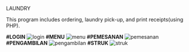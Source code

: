 LAUNDRY

This program includes ordering, laundry pick-up, and print receipts(using PHP).

**#LOGIN**
![login](https://user-images.githubusercontent.com/63385031/113320281-8b573080-933c-11eb-965c-a089eee93433.PNG)
**#MENU**
![menu](https://user-images.githubusercontent.com/63385031/113320316-96aa5c00-933c-11eb-8aba-e55e028c1cdb.PNG)
**#PEMESANAN**
![pemesanan](https://user-images.githubusercontent.com/63385031/113320373-a5910e80-933c-11eb-9d94-e17f0de036f2.PNG)
**#PENGAMBILAN**
![pengambilan](https://user-images.githubusercontent.com/63385031/113320448-ba6da200-933c-11eb-8394-69d4886feffc.PNG)
**#STRUK**
![struk](https://user-images.githubusercontent.com/63385031/113320492-c3f70a00-933c-11eb-86cf-3997dd59c1e4.PNG)
